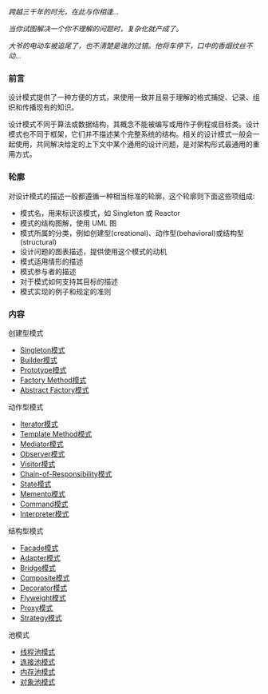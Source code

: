 
*跨越三千年的时光，在此与你相逢...*

*当你试图解决一个你不理解的问题时，复杂化就产成了。*

*大爷的电动车被追尾了，也不清楚是谁的过错。他将车停下，口中的香烟纹丝不动...*

### 前言

设计模式提供了一种方便的方式，来使用一致并且易于理解的格式捕捉、记录、组织和传播现有的知识。

设计模式不同于算法或数据结构，其概念不能被编写或用作子例程或目标类。设计模式也不同于框架，它们并不描述某个完整系统的结构。相关的设计模式一般会一起使用，共同解决给定的上下文中某个通用的设计问题，是对架构形式最通用的重用方式。

### 轮廓

对设计模式的描述一般都遵循一种相当标准的轮廓，这个轮廓则下面这些项组成:
- 模式名，用来标识该模式，如 Singleton 或 Reactor
- 模式的结构图解，使用 UML 图
- 模式所属的分类，例如创建型(creational)、动作型(behavioral)或结构型(structural)
- 设计问题的图表描述，提供使用这个模式的动机
- 模式适用情形的描述
- 模式参与者的描述
- 对于模式如何支持其目标的描述
- 模式实现的例子和规定的准则

### 内容

创建型模式
- [Singleton模式](01_Singleton)
- [Builder模式](02_Builder)
- [Prototype模式](03_Prototype)
- [Factory Method模式](04_Factory_Method)
- [Abstract Factory模式](05_Abstract_Factory)

动作型模式
- [Iterator模式](06_Iterator)
- [Template Method模式](07_Template_Method)
- [Mediator模式](08_Mediator)
- [Observer模式](09_Observer)
- [Visitor模式](10_Visitor)
- [Chain-of-Responsibility模式](11_Chain_of_Responsibility)
- [State模式](12_State)
- [Memento模式](13_Memento)
- [Command模式](14_Command)
- [Interpreter模式](15_Interpreter)

结构型模式
- [Facade模式](16_Facade)
- [Adapter模式](17_Adapter)
- [Bridge模式](18_Bridge)
- [Composite模式](19_Composite)
- [Decorator模式](20_Decorator)
- [Flyweight模式](21_Flyweight)
- [Proxy模式](22_Proxy)
- [Strategy模式](23_Strategy)

池模式
- [线程池模式](24_Thread_Pool)
- [连接池模式](25_Connect_Pool)
- [内存池模式](26_Memory_Pool)
- [对象池模式](27_Object_Pool)
